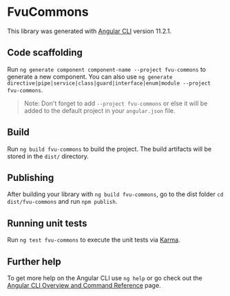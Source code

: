 # FvuCommons

This library was generated with [Angular CLI](https://github.com/angular/angular-cli) version 11.2.1.

## Code scaffolding

Run `ng generate component component-name --project fvu-commons` to generate a new component. You can also use `ng generate directive|pipe|service|class|guard|interface|enum|module --project fvu-commons`.
> Note: Don't forget to add `--project fvu-commons` or else it will be added to the default project in your `angular.json` file. 

## Build

Run `ng build fvu-commons` to build the project. The build artifacts will be stored in the `dist/` directory.

## Publishing

After building your library with `ng build fvu-commons`, go to the dist folder `cd dist/fvu-commons` and run `npm publish`.

## Running unit tests

Run `ng test fvu-commons` to execute the unit tests via [Karma](https://karma-runner.github.io).

## Further help

To get more help on the Angular CLI use `ng help` or go check out the [Angular CLI Overview and Command Reference](https://angular.io/cli) page.
